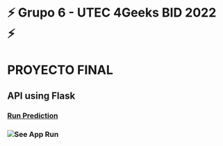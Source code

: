 # ⚡ Grupo 6 - UTEC 4Geeks BID 2022 ⚡
# PROYECTO FINAL 
## API using Flask
### [Run Prediction](https://app-stroke.herokuapp.com/)
### ![See App Run](https://github.com/sgso-free/proyecto-final-stroke-api/blob/main/preview-stroke-predict3.png)
